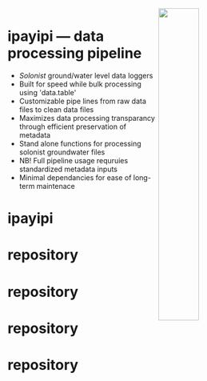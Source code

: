 <img align="right" width="40%" height="40%" src="https://github.com/pauljeco/gw_ipayipi/blob/master/img/ipayipi_120.png">

# ipayipi — data processing pipeline

- _Solonist_ ground/water level data loggers
- Built for speed while bulk processing using 'data.table'
- Customizable pipe lines from raw data files to clean data files
- Maximizes data processing transparancy through efficient preservation of metadata
- Stand alone functions for processing solonist groundwater files
- NB! Full pipeline usage requruies standardized metadata inputs
- Minimal dependancies for ease of long-term maintenace
# ipayipi
# repository
# repository
# repository
# repository
